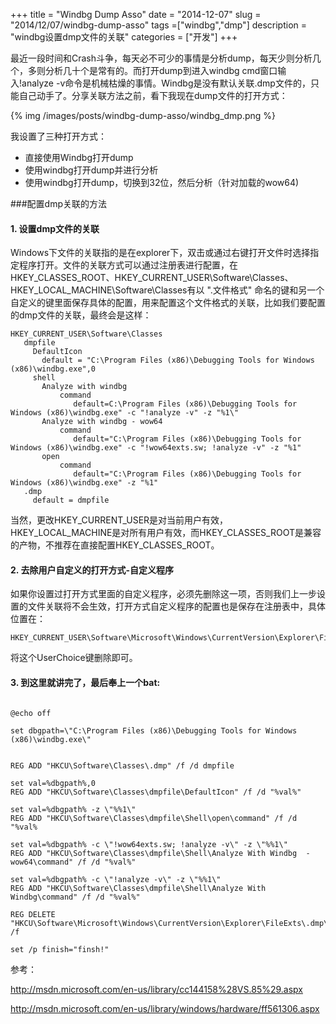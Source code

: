 +++
title = "Windbg Dump Asso"
date = "2014-12-07"
slug = "2014/12/07/windbg-dump-asso"
tags =["windbg","dmp"]
description = "windbg设置dmp文件的关联"
categories = ["开发"]
+++

最近一段时间和Crash斗争，每天必不可少的事情是分析dump，每天少则分析几个，多则分析几十个是常有的。而打开dump到进入windbg cmd窗口输入!analyze -v命令是机械枯燥的事情。Windbg是没有默认关联.dmp文件的，只能自己动手了。分享关联方法之前，看下我现在dump文件的打开方式：

{% img /images/posts/windbg-dump-asso/windbg_dmp.png  %}

我设置了三种打开方式：

  * 直接使用Windbg打开dump
  * 使用windbg打开dump并进行分析
  * 使用windbg打开dump，切换到32位，然后分析（针对加载的wow64)

###配置dmp关联的方法

#### 1. 设置dmp文件的关联

Windows下文件的关联指的是在explorer下，双击或通过右键打开文件时选择指定程序打开。文件的关联方式可以通过注册表进行配置，在HKEY_CLASSES_ROOT、HKEY_CURRENT_USER\Software\Classes、HKEY_LOCAL_MACHINE\Software\Classes有以 ".文件格式" 命名的键和另一个自定义的键里面保存具体的配置，用来配置这个文件格式的关联，比如我们要配置的dmp文件的关联，最终会是这样：
```
HKEY_CURRENT_USER\Software\Classes
   dmpfile
     DefaultIcon
       default = "C:\Program Files (x86)\Debugging Tools for Windows (x86)\windbg.exe",0
     shell
       Analyze with windbg
           command
              default=C:\Program Files (x86)\Debugging Tools for Windows (x86)\windbg.exe" -c "!analyze -v" -z "%1\"
       Analyze with windbg - wow64
           command
              default="C:\Program Files (x86)\Debugging Tools for Windows (x86)\windbg.exe" -c "!wow64exts.sw; !analyze -v" -z "%1"
       open
           command
              default="C:\Program Files (x86)\Debugging Tools for Windows (x86)\windbg.exe" -z "%1"
   .dmp
     default = dmpfile
```

当然，更改HKEY_CURRENT_USER是对当前用户有效，HKEY_LOCAL_MACHINE是对所有用户有效，而HKEY_CLASSES_ROOT是兼容的产物，不推荐在直接配置HKEY_CLASSES_ROOT。

#### 2. 去除用户自定义的打开方式-自定义程序

 如果你设置过打开方式里面的自定义程序，必须先删除这一项，否则我们上一步设置的文件关联将不会生效，打开方式自定义程序的配置也是保存在注册表中，具体位置在：
 
 ```
 HKEY_CURRENT_USER\Software\Microsoft\Windows\CurrentVersion\Explorer\FileExts\.dmp\UserChoice
 ```
 
将这个UserChoice键删除即可。

#### 3. 到这里就讲完了，最后奉上一个bat:

<pre><code>
@echo off

set dbgpath=\"C:\Program Files (x86)\Debugging Tools for Windows (x86)\windbg.exe\"


REG ADD "HKCU\Software\Classes\.dmp" /f /d dmpfile

set val=%dbgpath%,0
REG ADD "HKCU\Software\Classes\dmpfile\DefaultIcon" /f /d "%val%"

set val=%dbgpath% -z \"%%1\"
REG ADD "HKCU\Software\Classes\dmpfile\Shell\open\command" /f /d "%val%

set val=%dbgpath% -c \"!wow64exts.sw; !analyze -v\" -z \"%%1\"
REG ADD "HKCU\Software\Classes\dmpfile\Shell\Analyze With Windbg  - wow64\command" /f /d "%val%"

set val=%dbgpath% -c \"!analyze -v\" -z \"%%1\"
REG ADD "HKCU\Software\Classes\dmpfile\Shell\Analyze With Windbg\command" /f /d "%val%"

REG DELETE "HKCU\Software\Microsoft\Windows\CurrentVersion\Explorer\FileExts\.dmp\UserChoice" /f

set /p finish="finsh!"
</code></pre>


参考：

http://msdn.microsoft.com/en-us/library/cc144158%28VS.85%29.aspx

http://msdn.microsoft.com/en-us/library/windows/hardware/ff561306.aspx
